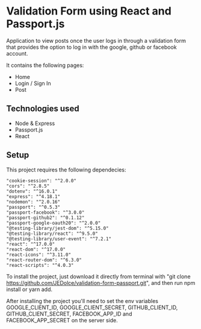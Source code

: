 # Validation Form using React and Passport.js

Application to view posts once the user logs in through a validation form that provides the option to log in with the google, github or facebook account.

It contains the following pages:

  - Home
  - Login / Sign In
  - Post

## Technologies used

- Node & Express
- Passport.js
- React

## Setup

This project requires the following dependecies:
    
    "cookie-session": "^2.0.0"
    "cors": "^2.8.5"
    "dotenv": "^16.0.1"
    "express": "^4.18.1"
    "nodemon": "^2.0.16"
    "passport": "^0.5.3"
    "passport-facebook": "^3.0.0"
    "passport-github2": "^0.1.12"
    "passport-google-oauth20": "^2.0.0"
    "@testing-library/jest-dom": "^5.15.0"
    "@testing-library/react": "^9.5.0"
    "@testing-library/user-event": "^7.2.1"
    "react": "^17.0.0"
    "react-dom": "^17.0.0"
    "react-icons": "^3.11.0"
    "react-router-dom": "^6.3.0"
    "react-scripts": "^4.0.3"
    
To install the project, just download it directly from terminal with "git clone https://github.com/JEDolce/validation-form-passport.git", 
and then run npm install or yarn add. 

After installing the project you'll need to set the env variables GOOGLE_CLIENT_ID, GOOGLE_CLIENT_SECRET, GITHUB_CLIENT_ID, GITHUB_CLIENT_SECRET, FACEBOOK_APP_ID and FACEBOOK_APP_SECRET on the server side.
